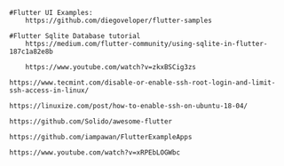     #Flutter UI Examples:
        https://github.com/diegoveloper/flutter-samples
    
    #Flutter Sqlite Database tutorial
        https://medium.com/flutter-community/using-sqlite-in-flutter-187c1a82e8b

        https://www.youtube.com/watch?v=zkxBSCig3zs

    https://www.tecmint.com/disable-or-enable-ssh-root-login-and-limit-ssh-access-in-linux/

    https://linuxize.com/post/how-to-enable-ssh-on-ubuntu-18-04/

    https://github.com/Solido/awesome-flutter

    https://github.com/iampawan/FlutterExampleApps

    https://www.youtube.com/watch?v=xRPEbLOGWbc

    